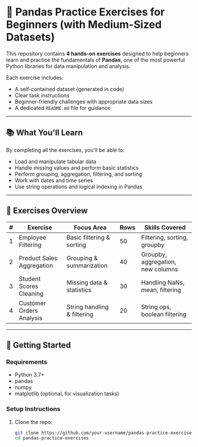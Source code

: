 # 🐼 Pandas Practice Exercises for Beginners (with Medium-Sized Datasets)

This repository contains **4 hands-on exercises** designed to help beginners learn and practice the fundamentals of **Pandas**, one of the most powerful Python libraries for data manipulation and analysis.

Each exercise includes:

- A self-contained dataset (generated in code)
- Clear task instructions
- Beginner-friendly challenges with appropriate data sizes
- A dedicated `README.md` file for guidance

---

## 📚 What You'll Learn

By completing all the exercises, you'll be able to:

- Load and manipulate tabular data
- Handle missing values and perform basic statistics
- Perform grouping, aggregation, filtering, and sorting
- Work with dates and time series
- Use string operations and logical indexing in Pandas

---

## 🧩 Exercises Overview

| #   | Exercise                    | Focus Area                  | Rows    | Skills Covered                              |
| --- | --------------------------- | --------------------------- | ------- | ------------------------------------------- |
| 1   | Employee Filtering          | Basic filtering & sorting   | 50      | Filtering, sorting, groupby                 |
| 2   | Product Sales Aggregation   | Grouping & summarization    | 40      | Groupby, aggregation, new columns           |
| 3   | Student Scores Cleaning     | Missing data & statistics   | 30      | Handling NaNs, mean, filtering              |
| 4   | Customer Orders Analysis    | String handling & filtering | 20      | String ops, boolean filtering               |

---

## 🚀 Getting Started

### Requirements

- Python 3.7+
- pandas
- numpy
- matplotlib (optional, for visualization tasks)

### Setup Instructions

1. Clone the repo:
   ```bash
   git clone https://github.com/your-username/pandas-practice-exercises.git
   cd pandas-practice-exercises
   ```
